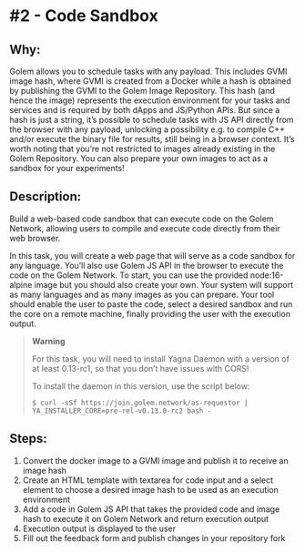 # #2 - Code Sandbox

## Why:

Golem allows you to schedule tasks with any payload. This includes GVMI image hash, where GVMI is created from a Docker 
while a hash is obtained by publishing the GVMI to the Golem Image Repository.
This hash (and hence the image) represents the execution environment for your tasks and services and is required by both 
dApps and JS/Python APIs. But since a hash is just a string, it’s possible to schedule tasks with JS API directly from 
the browser with any payload, unlocking a possibility e.g. to compile C++ and/or execute the binary file for results, 
still being in a browser context. It’s worth noting that you’re not restricted to images already existing in the Golem Repository. 
You can also prepare your own images to act as a sandbox for your experiments! 

## Description:

Build a web-based code sandbox that can execute code on the Golem Network, allowing users to compile and execute code directly from their web browser.

In this task, you will create a web page that will serve as a code sandbox for any language. You’ll also use Golem JS API in the browser to execute the code on the Golem Network. To start, you can use the provided node:16-alpine image but you should also create your own. Your system will support as many languages and as many images as you can prepare. Your tool should enable the user to paste the code, select a desired sandbox and run the core on a remote machine, finally providing the user with the execution output.

> **Warning**
> 
> For this task, you will need to install Yagna Daemon with a version of at least 0.13-rc1, so that you don’t have issues with CORS!
> 
> To install the daemon in this version, use the script below:
> 
> `$ curl -sSf https://join.golem.network/as-requestor | YA_INSTALLER_CORE=pre-rel-v0.13.0-rc2 bash -`

## Steps:

1. Convert the docker image to a GVMI image and publish it to receive an image hash
2. Create an HTML template with textarea for code input and a select element to choose a desired image hash to be used as an execution environment
3. Add a code in Golem JS API that takes the provided code and image hash to execute it on Golem Network and return execution output
4. Execution output is displayed to the user
5. Fill out the feedback form and publish changes in your repository fork
